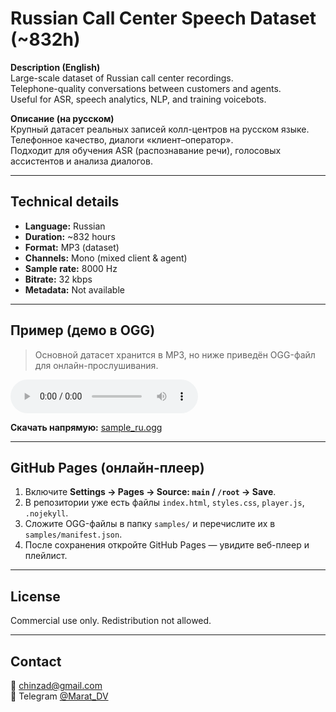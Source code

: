 # Russian Call Center Speech Dataset (~832h)

**Description (English)**  
Large-scale dataset of Russian call center recordings.  
Telephone-quality conversations between customers and agents.  
Useful for ASR, speech analytics, NLP, and training voicebots.

**Описание (на русском)**  
Крупный датасет реальных записей колл-центров на русском языке.  
Телефонное качество, диалоги «клиент–оператор».  
Подходит для обучения ASR (распознавание речи), голосовых ассистентов и анализа диалогов.

---

## Technical details
- **Language:** Russian  
- **Duration:** ~832 hours  
- **Format:** MP3 (dataset)  
- **Channels:** Mono (mixed client & agent)  
- **Sample rate:** 8000 Hz  
- **Bitrate:** 32 kbps  
- **Metadata:** Not available  

---

## Пример (демо в OGG)

> Основной датасет хранится в MP3, но ниже приведён OGG-файл для онлайн-прослушивания.

<audio controls>
  <source src="sample_ru.ogg?raw=1" type="audio/ogg">
  Ваш браузер не поддерживает элемент <code>audio</code>. Скачайте файл ниже.
</audio>

**Скачать напрямую:** [sample_ru.ogg](sample_ru.ogg?raw=1)

---

## GitHub Pages (онлайн-плеер)

1. Включите **Settings → Pages → Source: `main` / `/root` → Save**.  
2. В репозитории уже есть файлы `index.html`, `styles.css`, `player.js`, `.nojekyll`.  
3. Сложите OGG-файлы в папку `samples/` и перечислите их в `samples/manifest.json`.  
4. После сохранения откройте GitHub Pages — увидите веб-плеер и плейлист.

---

## License
Commercial use only. Redistribution not allowed.

---

## Contact
📧 chinzad@gmail.com  
📱 Telegram [@Marat_DV](https://t.me/Marat_DV)
